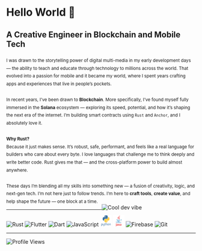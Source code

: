 # Hello World 👋



## A Creative Engineer in <b>Blockchain</b> and <b>Mobile</b> Tech  
</div>

<div align="left">
  <sub>
  I was drawn to the storytelling power of digital multi-media in my early development days — the ability to teach and educate through technology to millions across the world. That evolved into a passion for mobile and it became my world, where I spent years crafting apps and experiences that live in people’s pockets.
  <br><br>
  In recent years, I've been drawn to <b>Blockchain</b>. More specifically, I’ve found myself fully immersed in the <b>Solana</b> ecosystem — exploring its speed, potential, and how it’s shaping the next era of the internet. I’m building smart contracts using <code>Rust</code> and <code>Anchor</code>, and I absolutely love it.
  <br><br>
  <b>Why Rust?</b><br>
  Because it just makes sense. It’s robust, safe, performant, and feels like a real language for builders who care about every byte. I love languages that challenge me to think deeply and write better code. Rust gives me that — and the cross-platform power to build almost anywhere.
  <br><br>
  These days I’m blending all my skills into something new — a fusion of creativity, logic, and next-gen tech. I’m not here just to follow trends. I’m here to <b>craft tools</b>, <b>create value</b>, and help shape the future — one block at a time.
  </sub>
</div>


<img align="right" alt="Cool dev vibe" src="https://media.giphy.com/media/xT9IgzoKnwFNmISR8I/giphy.gif" width="250"/>

---

<p align="left">
  <img src="https://cdn.jsdelivr.net/gh/devicons/devicon@latest/icons/rust/rust-original.svg" width="30" title="Rust" />
  <img src="https://cdn.jsdelivr.net/gh/devicons/devicon/icons/flutter/flutter-original.svg" width="30" title="Flutter" />
  <img src="https://cdn.jsdelivr.net/gh/devicons/devicon/icons/dart/dart-original.svg" width="30" title="Dart" />
  <img src="https://cdn.jsdelivr.net/gh/devicons/devicon/icons/javascript/javascript-original.svg" width="30" title="JavaScript" />
  <img src="https://github.com/devicons/devicon/blob/master/icons/python/python-original-wordmark.svg" width="30" title="Python" />
  <img src="https://github.com/devicons/devicon/blob/master/icons/java/java-original-wordmark.svg" width="30" title="Java" />
  <img src="https://cdn.jsdelivr.net/gh/devicons/devicon@latest/icons/firebase/firebase-original.svg" width="30" title="Firebase"/>
  <img src="https://cdn.jsdelivr.net/gh/devicons/devicon/icons/git/git-original.svg" width="30" title="Git" />
</p>

---
![Profile Views](https://komarev.com/ghpvc/?username=yourusername&style=flat&color=blue)
